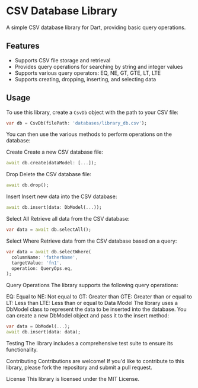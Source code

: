 # CSV Database Library

A simple CSV database library for Dart, providing basic query operations.

## Features
* Supports CSV file storage and retrieval
* Provides query operations for searching by string and integer values
* Supports various query operators: EQ, NE, GT, GTE, LT, LTE
* Supports creating, dropping, inserting, and selecting data

## Usage
To use this library, create a `CsvDb` object with the path to your CSV file:

```dart
var db = CsvDb(filePath: 'databases/library_db.csv');
```

You can then use the various methods to perform operations on the database:

Create
Create a new CSV database file:

```dart
await db.create(dataModel: [...]); 
```

Drop
Delete the CSV database file:

```dart
await db.drop();
```
Insert
Insert new data into the CSV database:

```dart
await db.insert(data: DbModel(...));
```

Select All
Retrieve all data from the CSV database:

```dart
var data = await db.selectAll();
```
Select Where
Retrieve data from the CSV database based on a query:

```dart
var data = await db.selectWhere(
  columnName: 'fatherName',
  targetValue: 'fn1',
  operation: QueryOps.eq,
);
```
 

Query Operations
The library supports the following query operations:

EQ: Equal to
NE: Not equal to
GT: Greater than
GTE: Greater than or equal to
LT: Less than
LTE: Less than or equal to
Data Model
The library uses a DbModel class to represent the data to be inserted into the database. You can create a new DbModel object and pass it to the insert method:

```dart
var data = DbModel(...);
await db.insert(data: data);
```
 

Testing
The library includes a comprehensive test suite to ensure its functionality.

Contributing
Contributions are welcome! If you'd like to contribute to this library, please fork the repository and submit a pull request.

License
This library is licensed under the MIT License.
